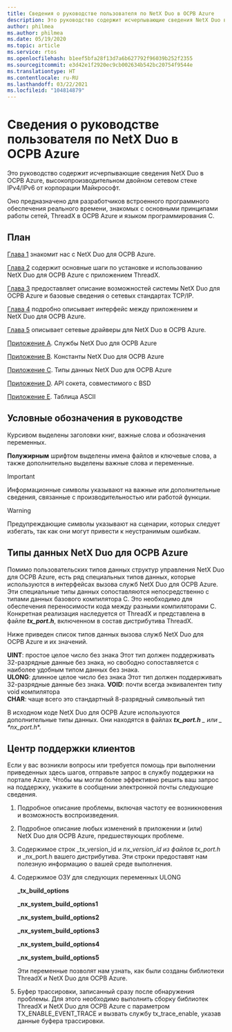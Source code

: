 ```yaml
---
title: Сведения о руководстве пользователя по NetX Duo в ОСРВ Azure
description: Это руководство содержит исчерпывающие сведения NetX Duo в ОСРВ Azure, высокопроизводительном двойном сетевом стеке IPv4/IPv6 от корпорации Майкрософт.
author: philmea
ms.author: philmea
ms.date: 05/19/2020
ms.topic: article
ms.service: rtos
ms.openlocfilehash: b1eef5bfa28f13d7a6b627792f96039b252f2355
ms.sourcegitcommit: e3d42e1f2920ec9cb002634b542bc20754f9544e
ms.translationtype: HT
ms.contentlocale: ru-RU
ms.lasthandoff: 03/22/2021
ms.locfileid: "104814879"
---
```

# <a name="about-the-azure-rtos-netx-duo-user-guide"></a>Сведения о руководстве пользователя по NetX Duo в ОСРВ Azure

Это руководство содержит исчерпывающие сведения NetX Duo в ОСРВ Azure, высокопроизводительном двойном сетевом стеке IPv4/IPv6 от корпорации Майкрософт. 

Оно предназначено для разработчиков встроенного программного обеспечения реального времени, знакомых с основными принципами работы сетей, ThreadX в ОСРВ Azure и языком программирования C.

## <a name="organization"></a>План

[Глава 1](chapter1.md) знакомит нас с NetX Duo для ОСРВ Azure.

[Глава 2](chapter2.md) содержит основные шаги по установке и использованию NetX Duo для ОСРВ Azure с приложением ThreadX.

[Глава 3](chapter3.md) предоставляет описание возможностей системы NetX Duo для ОСРВ Azure и базовые сведения о сетевых стандартах TCP/IP.

[Глава 4](chapter4.md) подробно описывает интерфейс между приложением и NetX Duo для ОСРВ Azure.

[Глава 5](chapter5.md) описывает сетевые драйверы для NetX Duo в ОСРВ Azure.

[Приложение А](appendix-a.md). Службы NetX Duo для ОСРВ Azure

[Приложение B](appendix-b.md). Константы NetX Duo для ОСРВ Azure

[Приложение C](appendix-c.md). Типы данных NetX Duo для ОСРВ Azure

[Приложение D](appendix-d.md). API сокета, совместимого с BSD

[Приложение E](appendix-e.md). Таблица ASCII

## <a name="guide-conventions"></a>Условные обозначения в руководстве

Курсивом выделены заголовки книг, важные слова и обозначения переменных.

**Полужирным** шрифтом выделены имена файлов и ключевые слова, а также дополнительно выделены важные слова и переменные.

> [!IMPORTANT]
> Информационные символы указывают на важные или дополнительные сведения, связанные с производительностью или работой функции.
 
> [!WARNING]
> Предупреждающие символы указывают на сценарии, которых следует избегать, так как они могут привести к неустранимым ошибкам.

## <a name="azure-rtos-netx-duo-data-types"></a>Типы данных NetX Duo для ОСРВ Azure

Помимо пользовательских типов данных структур управления NetX Duo для ОСРВ Azure, есть ряд специальных типов данных, которые используются в интерфейсах вызова служб NetX Duo для ОСРВ Azure. Эти специальные типы данных сопоставляются непосредственно с типами данных базового компилятора C. Это необходимо для обеспечения переносимости кода между разными компиляторами C. Конкретная реализация наследуется от ThreadX и представлена в файле ***tx_port.h***, включенном в состав дистрибутива ThreadX.

Ниже приведен список типов данных вызова служб NetX Duo для ОСРВ Azure и их значений.

**UINT**: простое целое число без знака Этот тип должен поддерживать 32-разрядные данные без знака, но свободно сопоставляется с наиболее удобным типом данных без знака.  
**ULONG**: длинное целое число без знака Этот тип должен поддерживать 32-разрядные данные без знака.
**VOID**: почти всегда эквивалентен типу void компилятора  
**CHAR**: чаще всего это стандартный 8-разрядный символьный тип  

В исходном коде NetX Duo для ОСРВ Azure используются дополнительные типы данных. Они находятся в файлах ***tx_port.h** _ или _ *_nx_port.h_**.

## <a name="customer-support-center"></a>Центр поддержки клиентов

Если у вас возникли вопросы или требуется помощь при выполнении приведенных здесь шагов, отправьте запрос в службу поддержки на портале Azure. Чтобы мы могли более эффективно решить ваш запрос на поддержку, укажите в сообщении электронной почты следующие сведения.

1. Подробное описание проблемы, включая частоту ее возникновения и возможность воспроизведения.
2. Подробное описание любых изменений в приложении и (или) NetX Duo для ОСРВ Azure, предшествующих проблеме.
3. Содержимое строк _tx_version_id и _nx_version_id из файлов tx_port.h_ и _nx_port.h вашего дистрибутива. Эти строки предоставят нам полезную информацию о вашей среде выполнения.
4. Содержимое ОЗУ для следующих переменных ULONG

    **_tx_build_options**

    **_nx_system_build_options1**

    **_nx_system_build_options2**

    **_nx_system_build_options3**

    **_nx_system_build_options4**

    **_nx_system_build_options5**

    Эти переменные позволят нам узнать, как были созданы библиотеки ThreadX и NetX Duo для ОСРВ Azure.

5. Буфер трассировки, записанный сразу после обнаружения проблемы. Для этого необходимо выполнить сборку библиотек ThreadX и NetX Duo для ОСРВ Azure с параметром TX_ENABLE_EVENT_TRACE и вызвать службу tx_trace_enable, указав данные буфера трассировки.
